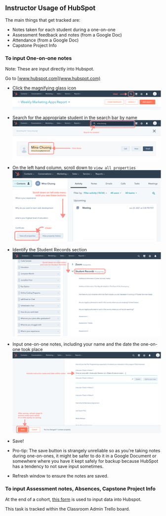 ## Instructor Usage of HubSpot

The main things that get tracked are:
- Notes taken for each student during a one-on-one
- Assessment feedback and notes (from a Google Doc)
- Attendance (from a Google Doc)
- Capstone Project Info

### To input One-on-one notes 

Note: These are input directly into Hubspot.

Go to [www.hubspot.com](www.hubspot.com)

- Click the magnifying glass icon
![Click the magnifying glass icon](./assets/hubspot_00_search_icon.png)

- Search for the appropriate student in the search bar by name
![Search for the appropriate student in the search bar by name](./assets/hubspot_01_name.png)

- On the left hand column, scroll down to `view all properties`
![On the left hand column, scroll down to `view all properties`](./assets/hubspot_02_view_all_props.png)

- Identify the Student Records section
![Identify the Student Records section](./assets/hubspot_03_student_records.png)

- Input one-on-one notes, including your name and the date the one-on-one took place
![Input one-on-one notes, including your name and the date the one-on-one took place](./assets/hubspot_04_instructor_check_in_fields.png)

- Save! 
- Pro-tip: The save button is strangely unreliable so as you're taking notes during one-on-ones, it might be safer to do it in a Google Document or somewhere where you have it kept safely for backup because HubSpot has a tendency to not save input sometimes.
- Refresh window to ensure the notes are saved. 

### To input Assessment notes, Absences, Capstone Project Info

At the end of a cohort, [this form](https://share.hsforms.com/1Y9Zh_3M4SdKxVcrRAWzFGQ1bve2) is used to input data into Hubspot.

This task is tracked within the Classroom Admin Trello board.